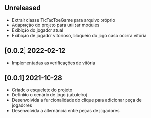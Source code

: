 ## Unreleased 
- Extrair classe TicTacToeGame para arquivo próprio
- Adaptação do projeto para utilizar modules
- Exibição do jogador atual
- Exibição de jogador vitorioso, bloqueio do jogo caso ocorra vitória

## [0.0.2] 2022-02-12
- Implementadas as verificações de vitória

## [0.0.1] 2021-10-28
- Criado o esqueleto do projeto
- Definido o cenário de jogo (tabuleiro)
- Desenvolvida a funcionalidade do clique para adicionar peça de jogadores
- Desenvolvida a alternância entre peças de jogadores
